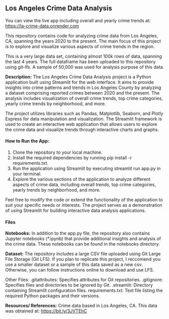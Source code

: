 ## **Los Angeles Crime Data Analysis**

You can view the live app including overall and yearly crime trends at: https://la-crime-data.onrender.com

This repository contains code for analyzing crime data from Los Angeles, CA, spanning the years 2020 to the present. The main focus of this project is to explore and visualize various aspects of crime trends in the region.

This is a very large data set, containing almost 100k rows of data, spanning the last 4 years.
The full dataframe has been uploaded to this repository using git-lfs. 
A sample of 50,000 was used for analysis purpose of this data. 





**Description:** The Los Angeles Crime Data Analysis project is a Python application built using Streamlit for the web interface. It aims to provide insights into crime patterns and trends in Los Angeles County by analyzing a dataset comprising reported crimes between 2020 and the present. The analysis includes visualization of overall crime trends, top crime categories, yearly crime trends by neighborhood, and more.

The project utilizes libraries such as Pandas, Matplotlib, Seaborn, and Plotly Express for data manipulation and visualization. The Streamlit framework is used to create an interactive web application that allows users to explore the crime data and visualize trends through interactive charts and graphs.
<br>

#### How to Run the App: 

1. Clone the repository to your local machine.
2. Install the required dependencies by running pip install -r requirements.txt.
3. Run the application using Streamlit by executing streamlit run app.py in your terminal.
4. Explore the various sections of the application to analyze different aspects of crime data, including overall trends, top crime categories, yearly trends by neighborhood, and more.

Feel free to modify the code or extend the functionality of the application to suit your specific needs or interests. The project serves as a demonstration of using Streamlit for building interactive data analysis applications.
<br>


#### **Files**
**Notebooks:** In addition to the app.py file, the repository also contains Jupyter notebooks (*.ipynb) that provide additional insights and analysis of the crime data. These notebooks can be found in the notebooks directory.


**Dataset:** The repository includes a large CSV file uploaded using Git Large File Storage (Git LFS). If you plan to replicate this project, I reccomend you use a smaller dataset or a sample of this data saved as a new csv. Otherwise, you can follow instructions online to download and use LFS. 


Other Files:
.gitattributes: Specifies attributes for Git repositories.
.gitignore: Specifies files and directories to be ignored by Git.
.streamlit: Directory containing Streamlit configuration files.
requirements.txt: Text file listing the required Python packages and their versions.


**Resources/ References:**
Crime data based in Los Angeles, CA. 
This data was obtained at: https://bit.ly/3JVTEhC
